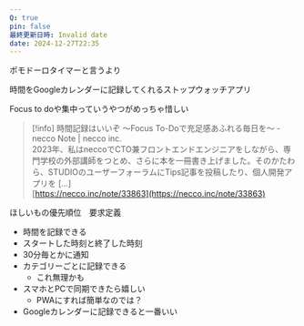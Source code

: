 ```yaml
---
Q: true
pin: false
最終更新日時: Invalid date
date: 2024-12-27T22:35
---
```

  

  

  

  

  

ポモドーロタイマーと言うより

時間をGoogleカレンダーに記録してくれるストップウォッチアプリ

  

Focus to doや集中っていうやつがめっちゃ惜しい

> [!info] 時間記録はいいぞ 〜Focus To-Doで充足感あふれる毎日を〜 - necco Note | necco inc.  
> 2023年、私はneccoでCTO兼フロントエンドエンジニアをしながら、専門学校の外部講師をつとめ、さらに本を一冊書き上げました。そのかたわら、STUDIOのユーザーフォーラムにTips記事を投稿したり、個人開発アプリを [&hellip;]  
> [https://necco.inc/note/33863](https://necco.inc/note/33863)  

  

ほしいもの優先順位　要求定義

- 時間を記録できる
- スタートした時刻と終了した時刻
- 30分毎とかに通知
- カテゴリーごとに記録できる
    - これ無理かも
- スマホとPCで同期できたら嬉しい
    - PWAにすれば簡単なのでは？
- Googleカレンダーに記録できると一番いい
